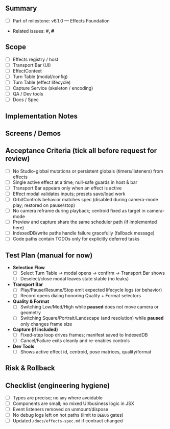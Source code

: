 ## Summary
<!-- What does this PR do? Keep it short and specific. -->

- [ ] Part of milestone: v6.1.0 — Effects Foundation
- Related issues: #____, #____

## Scope
<!-- Select the primary area(s) this PR touches. -->
- [ ] Effects registry / host
- [ ] Transport Bar (UI)
- [ ] EffectContext
- [ ] Turn Table (modal/config)
- [ ] Turn Table (effect lifecycle)
- [ ] Capture Service (skeleton / encoding)
- [ ] QA / Dev tools
- [ ] Docs / Spec

## Implementation Notes
<!-- Key design choices, tradeoffs, and any deviations from the spec. -->

## Screens / Demos
<!-- Optional: short clips or screenshots. Include the Dev Tools pane if relevant. -->

## Acceptance Criteria (tick all before request for review)
- [ ] No Studio-global mutations or persistent globals (timers/listeners) from effects
- [ ] Single active effect at a time; null-safe guards in host & bar
- [ ] Transport Bar appears only when an effect is active
- [ ] Effect modal validates inputs; presets save/load work
- [ ] OrbitControls behavior matches spec (disabled during camera-mode play; restored on pause/stop)
- [ ] No camera reframe during playback; centroid fixed as target in camera-mode
- [ ] Preview and capture share the same scheduler path (if implemented here)
- [ ] IndexedDB/write paths handle failure gracefully (fallback message)
- [ ] Code paths contain TODOs only for explicitly deferred tasks

## Test Plan (manual for now)
- **Selection Flow**
  - [ ] Select Turn Table → modal opens → confirm → Transport Bar shows
  - [ ] Deselect/close modal leaves state stable (no leaks)
- **Transport Bar**
  - [ ] Play/Pause/Resume/Stop emit expected lifecycle logs (or behavior)
  - [ ] Record opens dialog honoring Quality + Format selectors
- **Quality & Format**
  - [ ] Switching Low/Med/High while **paused** does not move camera or geometry
  - [ ] Switching Square/Portrait/Landscape (and resolution) while **paused** only changes frame size
- **Capture (if included)**
  - [ ] Fixed-step loop drives frames; manifest saved to IndexedDB
  - [ ] Cancel/Failure exits cleanly and re-enables controls
- **Dev Tools**
  - [ ] Shows active effect id, centroid, pose matrices, quality/format

## Risk & Rollback
<!-- If something breaks, how do we revert or toggle off? -->

## Checklist (engineering hygiene)
- [ ] Types are precise; no `any` where avoidable
- [ ] Components are small; no mixed UI/business logic in JSX
- [ ] Event listeners removed on unmount/dispose
- [ ] No debug logs left on hot paths (limit to `DEBUG` gates)
- [ ] Updated `/docs/effects-spec.md` if contract changed
